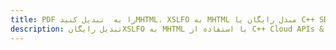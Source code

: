 ---title: PDF را به  تبدیل کنیدMHTML، XSLFO به MHTML مبدل رایگان یا C++ SDKdescription: تبدیل رایگانXSLFO به MHTML با استفاده از C++ Cloud APIs & SDK همچنین اسناد PDF را در Cloud ایجاد، ویرایش و رندر کنید.---